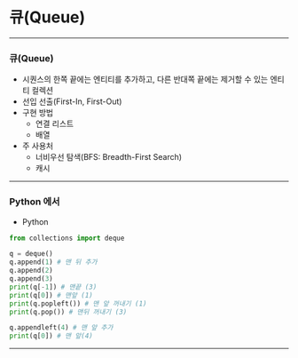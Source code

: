 # 큐(Queue)

---

### 큐(Queue)
- 시퀀스의 한쪽 끝에는 엔티티를 추가하고, 다른 반대쪽 끝에는 제거할 수 있는 엔티티 컬렉션
- 선입 선출(First-In, First-Out)
- 구현 방법
  - 연결 리스트
  - 배열
- 주 사용처
  - 너비우선 탐색(BFS: Breadth-First Search)
  - 캐시

---

### Python 에서
- Python
```python
from collections import deque

q = deque()
q.append(1) # 맨 뒤 추가
q.append(2)
q.append(3)
print(q[-1]) # 맨끝 (3)
print(q[0]) # 맨앞 (1)
print(q.popleft()) # 맨 앞 꺼내기 (1)
print(q.pop()) # 맨뒤 꺼내기 (3)

q.appendleft(4) # 맨 앞 추가
print(q[0]) # 맨 앞(4)
```

---
